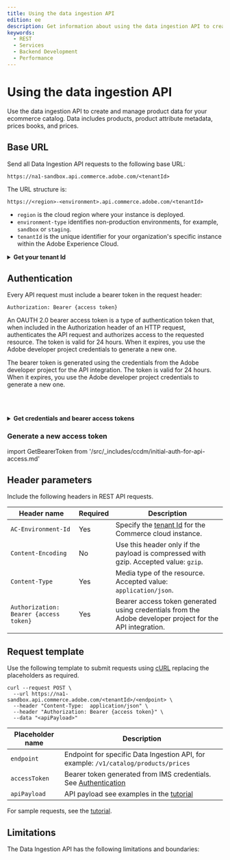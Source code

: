 ```yaml
---
title: Using the data ingestion API
edition: ee
description: Get information about using the data ingestion API to create and manage product, price book, and price data for you commerce catalog.
keywords:
  - REST
  - Services
  - Backend Development
  - Performance
---
```


# Using the data ingestion API

Use the data ingestion API to create and manage product data for your ecommerce catalog. Data includes products, product attribute metadata, prices books, and prices.

## Base URL

Send all Data Ingestion API requests to the following base URL:

```text
https://na1-sandbox.api.commerce.adobe.com/<tenantId>
```

The URL structure is:

`https://<region>-<environment>.api.commerce.adobe.com/<tenantId>`

- `region` is the cloud region where your instance is deployed.
- `environment-type` identifies non-production environments, for example, `sandbox` or `staging`.
- `tenantId` is the unique identifier for your organization's specific instance within the Adobe Experience Cloud.

&NewLine; <!--Add space between the collapsible section and the previous paragraph-->

<details>
      <summary><b>Get your tenant Id</b></summary>

import GetTenantId from '/src/_includes/ccdm/get-tenant-id.md'

<GetTenantId />

</details>

## Authentication

Every API request must include a bearer token in the request header:

`Authorization: Bearer {access token}`

An OAUTH 2.0 bearer access token is a type of authentication token that, when included in the Authorization header of an HTTP request, authenticates the API request and authorizes access to the requested resource. The token is valid for 24 hours. When it expires, you use the Adobe developer project credentials to generate a new one.

The bearer token is generated using the credentials from the Adobe developer project for the API integration. The token is valid for 24 hours. When it expires, you use the Adobe developer project credentials to generate a new one.

<br></br>

<details>
      <summary><b>Get credentials and bearer access tokens</b></summary>

import IMSAuth from '/src/_includes/ccdm/initial-auth-for-api-access.md'

<IMSAuth />

</details>

### Generate a new access token

import GetBearerToken from '/src/_includes/ccdm/initial-auth-for-api-access.md'

<GetBearerToken />

## Header parameters

Include the following headers in REST API requests.

| Header name  | Required | Description |
|--------------|----------|-------------|
| `AC-Environment-Id` | Yes | Specify the [tenant Id](#base-url) for the Commerce cloud instance.
| `Content-Encoding` | No  | Use this header only if the payload is compressed with gzip. Accepted value: `gzip`.                                                                           |
| `Content-Type`  | Yes   | Media type of the resource. Accepted value: `application/json`. |
| `Authorization: Bearer {access token}`  | Yes  | Bearer access token generated using credentials from the Adobe developer project for the API integration.                            |

## Request template

Use the following template to submit requests using [cURL](https://curl.se/) replacing the placeholders as required.

```shell
curl --request POST \
  --url https://na1-sandbox.api.commerce.adobe.com/<tenantId>/<endpoint> \
  --header "Content-Type:  application/json" \
  --header "Authorization: Bearer {access token}" \
  --data "<apiPayload>"
```

| Placeholder name | Description                                                                                                    |
|------------------|----------------------------------------------------------------------------------------------------------------|
| `endpoint`       | Endpoint for specific Data Ingestion API, for example: `/v1/catalog/products/prices`  |
| `accessToken`    | Bearer token generated from IMS credentials. See [Authentication](#authentication)                                    |
| `apiPayload`     | API payload see examples in the [tutorial](../ccdm-use-case.md)                                                                             |

For sample requests, see the [tutorial](../ccdm-use-case.md).

## Limitations

The Data Ingestion API has the following limitations and boundaries:
